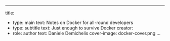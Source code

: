 
---
title:
- type: main
  text: Notes on Docker for all-round developers
- type: subtitle
  text: Just enough to survive Docker 
creator:
- role: author
  text: Daniele Demichelis
cover-image: docker-cover.png
...

